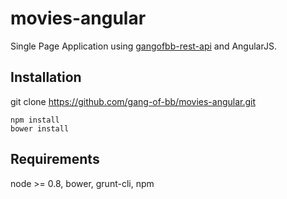 movies-angular
==============

Single Page Application using [gangofbb-rest-api](http://gangofbb.bhtz.fr/) and AngularJS.

Installation
------------

git clone https://github.com/gang-of-bb/movies-angular.git

	npm install
	bower install

Requirements
------------

node >= 0.8,
bower,
grunt-cli,
npm